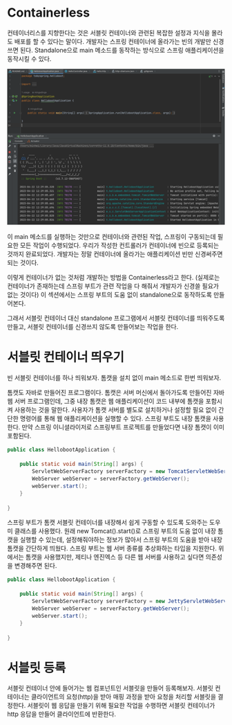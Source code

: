# Containerless

컨테이너리스를 지향한다는 것은 서블릿 컨테이너와 관련된 복잡한 설정과 지식을 몰라도 배포를 할 수 있다는 말이다. 개발자는 스프링 컨테이너에 올라가는 빈의 개발만 신경쓰면 된다. Standalone으로 main 메소드를 동작하는 방식으로 스프링 애플리케이션을 동작시킬 수 있다.

![](Images/image.png)

이 main 메소드를 실행하는 것만으로 컨테이너와 관련된 작업, 스프링이 구동되는데 필요한 모든 작업이 수행되었다. 우리가 작성한 컨트롤러가 컨테이너에 빈으로 등록되는 것까지 완료되었다. 개발자는 정말 컨테이너에 올라가는 애플리케이션 빈만 신경써주면 되는 것이다.

이렇게 컨테이너가 없는 것처럼 개발하는 방법을 Containerless라고 한다. (실제로는 컨테이너가 존재하는데 스프링 부트가 관련 작업을 다 해줘서 개발자가 신경쓸 필요가 없는 것이다) 이 섹션에서는 스프링 부트의 도움 없이 standalone으로 동작하도록 만들어본다.

그래서 서블릿 컨테이너 대신 standalone 프로그램에서 서블릿 컨테이너를 띄워주도록 만들고, 서블릿 컨테이너를 신경쓰지 않도록 만들어보는 작업을 한다.

# 서블릿 컨테이너 띄우기

빈 서블릿 컨테이너를 하나 띄워보자. 톰캣을 설치 없이 main 메소드로 한번 띄워보자.

톰캣도 자바로 만들어진 프로그램이다. 톰캣은 서버 머신에서 돌아가도록 만들어진 자바 웹 서버 프로그램인데, 그중 내장 톰캣은 웹 애플리케이션이 코드 내부에 톰캣을 포함시켜 사용하는 것을 말한다. 사용자가 톰캣 서버를 별도로 설치하거나 설정할 필요 없이 간단한 명령어를 통해 웹 애플리케이션을 실행할 수 있다. 스프링 부트도 내장 톰캣을 사용한다. 만약 스프링 이니셜라이저로 스프링부트 프로젝트를 만들었다면 내장 톰캣이 이미 포함된다.

```java
public class HellobootApplication {

	public static void main(String[] args) {
		ServletWebServerFactory serverFactory = new TomcatServletWebServerFactory();
		WebServer webServer = serverFactory.getWebServer();
		webServer.start();
	}

}
```

스프링 부트가 톰캣 서블릿 컨테이너를 내장해서 쉽게 구동할 수 있도록 도와주는 도우미 클래스를 사용했다. 원래 new Tomcat().start()로 스프링 부트의 도움 없이 내장 톰캣을 실행할 수 있는데, 설정해줘야하는 정보가 많아서 스프링 부트의 도움을 받아 내장 톰캣을 간단하게 띄웠다. 스프링 부트는 웹 서버 종류를 추상화하는 타입을 지원한다. 위에서는 톰캣을 사용했지만, 제티나 엔진엑스 등 다른 웹 서버를 사용하고 싶다면 의존성을 변경해주면 된다.

```java
public class HellobootApplication {

	public static void main(String[] args) {
		ServletWebServerFactory serverFactory = new JettyServletWebServerFactory();
		WebServer webServer = serverFactory.getWebServer();
		webServer.start();
	}

}
```

# 서블릿 등록

서블릿 컨테이너 안에 들어가는 웹 컴포넌트인 서블릿을 만들어 등록해보자. 서블릿 컨테이너는 클라이언트의 요청(http)을 받아 매핑 과정을 받아 요청을 처리할 서블릿을 결정한다. 서블릿이 웹 응답을 만들기 위해 필요한 작업을 수행하면 서블릿 컨테이너가 http 응답을 만들어 클라이언트에 반환한다.